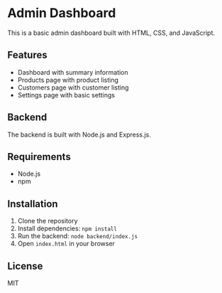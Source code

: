 # Admin Dashboard

This is a basic admin dashboard built with HTML, CSS, and JavaScript.

## Features

*   Dashboard with summary information
*   Products page with product listing
*   Customers page with customer listing
*   Settings page with basic settings

## Backend

The backend is built with Node.js and Express.js.

## Requirements

*   Node.js
*   npm

## Installation

1.  Clone the repository
2.  Install dependencies: `npm install`
3.  Run the backend: `node backend/index.js`
4.  Open `index.html` in your browser

## License

MIT
